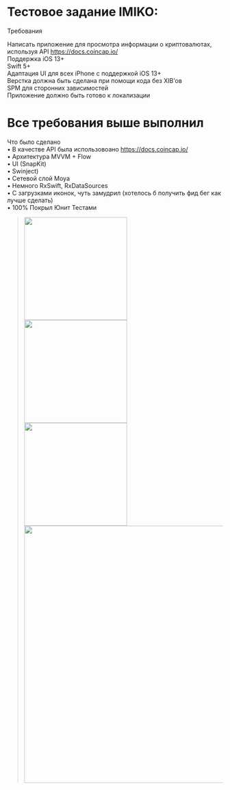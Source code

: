 # Тестовое задание IMIKO:
Требования

Написать приложение для просмотра информации о криптовалютах, используя API https://docs.coincap.io/<br>
Поддержка iOS 13+<br>
Swift 5+<br>
Адаптация UI для всех iPhone с поддержкой iOS 13+<br>
Верстка должна быть сделана при помощи кода без XIB’ов<br>
SPM для сторонних зависимостей<br>
Приложение должно быть готово к локализации<br>


# Все требования выше выполнил<br>
Что было сделано<br>
• В качестве API была использовоано https://docs.coincap.io/<br>
• Архитектура MVVM + Flow<br>
• UI (SnapKit)<br>
• Swinject)<br>
• Сетевой слой Moya<br>
• Немного RxSwift, RxDataSources<br>
• С загрузками иконок, чуть замудрил (хотелось б получить фид бег как лучше сделать) <br>
• 100% Покрыл Юнит Тестами <br>


><img src="https://github.com/bekbolsunjr/CoinCap/assets/58600065/f751d89c-e2eb-4a45-9460-d7919e365ac4" width="240" />
><img src="https://github.com/bekbolsunjr/CoinCap/assets/58600065/98f210cb-6b42-412d-8710-86f8f915e146" width="240" />
><img src="https://github.com/bekbolsunjr/CoinCap/assets/58600065/6261c12c-4efb-4bfb-959c-5d731a33088a" width="240" /><br>
><img src="https://github.com/bekbolsunjr/CoinCap/assets/58600065/0b12a8e7-74eb-4ae8-982e-1a0f0901c4cd" width="600" />
